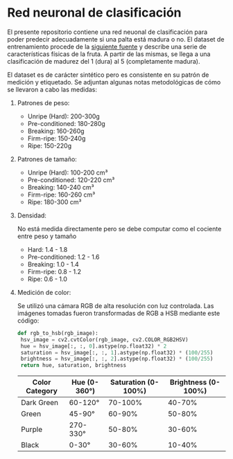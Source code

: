 # Red neuronal de clasificación

El presente repositorio contiene una red neuonal de clasificación para poder predecir adecuadamente si una palta está madura o no. El dataset de entrenamiento procede de la [siguiente fuente](https://www.kaggle.com/datasets/amldvvs/avocado-ripeness-classification-dataset) y describe una serie de características físicas de la fruta. A partir de las mismas, se llega a una clasificación de madurez del 1 (dura) al 5 (completamente madura).

El dataset es de carácter sintético pero es consistente en su patrón de medición y etiquetado. Se adjuntan algunas notas metodológicas de cómo se llevaron a cabo las medidas:

1) Patrones de peso:
    - Unripe (Hard): 200-300g
    - Pre-conditioned: 180-280g
    - Breaking: 160-260g
    - Firm-ripe: 150-240g
    - Ripe: 150-220g

2) Patrones de tamaño:
    - Unripe (Hard): 100-200 cm³
    - Pre-conditioned: 120-220 cm³
    - Breaking: 140-240 cm³
    - Firm-ripe: 160-260 cm³
    - Ripe: 180-300 cm³

3) Densidad:

    No está medida directamente pero se debe computar como el cociente entre peso y tamaño
    - Hard: 1.4 - 1.8
    - Pre-conditioned: 1.2 - 1.6
    - Breaking: 1.0 - 1.4
    - Firm-ripe: 0.8 - 1.2
    - Ripe: 0.6 - 1.0

4) Medición de color:

    Se utilizó una cámara RGB de alta resolución con luz controlada. Las imágenes tomadas fueron transformadas de RGB a HSB mediante este código:

    ```py
    def rgb_to_hsb(rgb_image):
     hsv_image = cv2.cvtColor(rgb_image, cv2.COLOR_RGB2HSV)
     hue = hsv_image[:, :, 0].astype(np.float32) * 2
     saturation = hsv_image[:, :, 1].astype(np.float32) * (100/255)
     brightness = hsv_image[:, :, 2].astype(np.float32) * (100/255)
     return hue, saturation, brightness
    ```

    |Color Category | Hue (0-360°) | Saturation (0-100%) | Brightness (0-100%)|
    |---|---|---|---|
    |Dark Green|  60-120° | 70-100% | 40-70%|
    |Green  |45-90° | 60-90% | 50-80%|
    |Purple | 270-330°|  50-80%  |30-60%|
    |Black | 0-30°|  30-60%  |10-40%|
